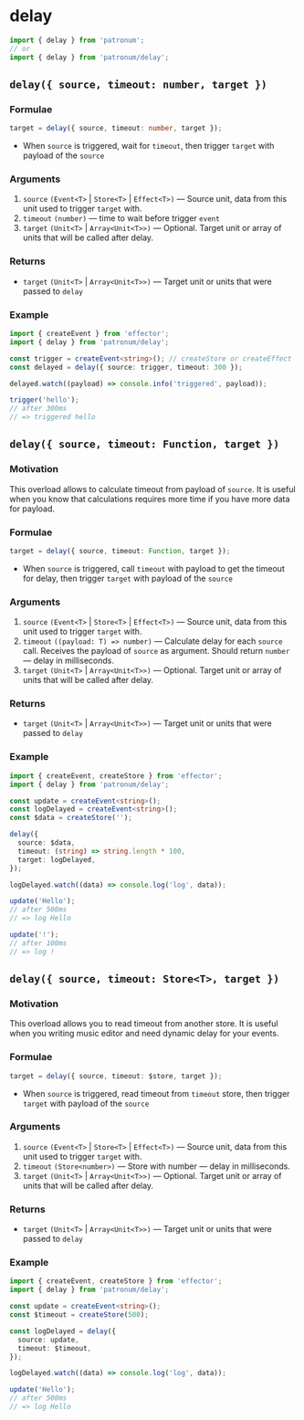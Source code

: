 # delay

```ts
import { delay } from 'patronum';
// or
import { delay } from 'patronum/delay';
```

## `delay({ source, timeout: number, target })`

### Formulae

```ts
target = delay({ source, timeout: number, target });
```

- When `source` is triggered, wait for `timeout`, then trigger `target` with payload of the `source`

### Arguments

1. `source` `(Event<T>` | `Store<T>` | `Effect<T>)` — Source unit, data from this unit used to trigger `target` with.
1. `timeout` `(number)` — time to wait before trigger `event`
1. `target` `(Unit<T>` | `Array<Unit<T>>)` — Optional. Target unit or array of units that will be called after delay.

### Returns

- `target` `(Unit<T>` | `Array<Unit<T>>)` — Target unit or units that were passed to `delay`

### Example

```ts
import { createEvent } from 'effector';
import { delay } from 'patronum/delay';

const trigger = createEvent<string>(); // createStore or createEffect
const delayed = delay({ source: trigger, timeout: 300 });

delayed.watch((payload) => console.info('triggered', payload));

trigger('hello');
// after 300ms
// => triggered hello
```

## `delay({ source, timeout: Function, target })`

### Motivation

This overload allows to calculate timeout from payload of `source`.
It is useful when you know that calculations requires more time if you have more data for payload.

### Formulae

```ts
target = delay({ source, timeout: Function, target });
```

- When `source` is triggered, call `timeout` with payload to get the timeout for delay, then trigger `target` with payload of the `source`

### Arguments

1. `source` `(Event<T>` | `Store<T>` | `Effect<T>)` — Source unit, data from this unit used to trigger `target` with.
1. `timeout` `((payload: T) => number)` — Calculate delay for each `source` call. Receives the payload of `source` as argument. Should return `number` — delay in milliseconds.
1. `target` `(Unit<T>` | `Array<Unit<T>>)` — Optional. Target unit or array of units that will be called after delay.

### Returns

- `target` `(Unit<T>` | `Array<Unit<T>>)` — Target unit or units that were passed to `delay`

### Example

```ts
import { createEvent, createStore } from 'effector';
import { delay } from 'patronum/delay';

const update = createEvent<string>();
const logDelayed = createEvent<string>();
const $data = createStore('');

delay({
  source: $data,
  timeout: (string) => string.length * 100,
  target: logDelayed,
});

logDelayed.watch((data) => console.log('log', data));

update('Hello');
// after 500ms
// => log Hello

update('!');
// after 100ms
// => log !
```

## `delay({ source, timeout: Store<T>, target })`

### Motivation

This overload allows you to read timeout from another store.
It is useful when you writing music editor and need dynamic delay for your events.

### Formulae

```ts
target = delay({ source, timeout: $store, target });
```

- When `source` is triggered, read timeout from `timeout` store, then trigger `target` with payload of the `source`

### Arguments

1. `source` `(Event<T>` | `Store<T>` | `Effect<T>)` — Source unit, data from this unit used to trigger `target` with.
1. `timeout` `(Store<number>)` — Store with number — delay in milliseconds.
1. `target` `(Unit<T>` | `Array<Unit<T>>)` — Optional. Target unit or array of units that will be called after delay.

### Returns

- `target` `(Unit<T>` | `Array<Unit<T>>)` — Target unit or units that were passed to `delay`

### Example

```ts
import { createEvent, createStore } from 'effector';
import { delay } from 'patronum/delay';

const update = createEvent<string>();
const $timeout = createStore(500);

const logDelayed = delay({
  source: update,
  timeout: $timeout,
});

logDelayed.watch((data) => console.log('log', data));

update('Hello');
// after 500ms
// => log Hello
```
